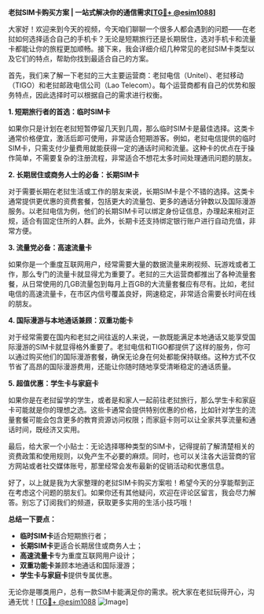 **老挝SIM卡购买方案 | 一站式解决你的通信需求[[TG💪+ @esim1088](https://t.me/s/esim1088)]**

大家好！欢迎来到今天的视频，今天咱们聊聊一个很多人都会遇到的问题——在老挝如何选择适合自己的手机卡？无论是短期旅行还是长期居住，选对手机卡和流量卡都能让你的旅程更加顺畅。接下来，我会详细介绍几种常见的老挝SIM卡类型以及它们的特点，帮助你找到最适合自己的方案。

首先，我们来了解一下老挝的三大主要运营商：老挝电信（Unitel）、老挝移动（TIGO）和老挝邮政电信公司（Lao Telecom）。每个运营商都有自己的优势和服务特点，因此选择时可以根据自己的需求进行权衡。

**1. 短期旅行者的首选：临时SIM卡**

如果你只是计划在老挝短暂停留几天到几周，那么临时SIM卡是最佳选择。这类卡通常价格便宜，激活后即可使用，非常适合短期游客。例如，老挝电信提供的临时SIM卡，只需支付少量费用就能获得一定的通话时间和流量。这种卡的优点在于操作简单，不需要复杂的注册流程，非常适合不想花太多时间处理通讯问题的朋友。

**2. 长期居住或商务人士的必备：长期SIM卡**

对于需要长期在老挝生活或工作的朋友来说，长期SIM卡是个不错的选择。这类卡通常提供更优惠的资费套餐，包括更大的流量包、更多的通话分钟数以及国际漫游服务。以老挝电信为例，他们的长期SIM卡可以绑定身份证信息，办理起来相对正规，适合有固定住所的人群。此外，长期卡还支持绑定银行账户进行自动充值，非常方便。

**3. 流量党必备：高速流量卡**

如果你是一个重度互联网用户，经常需要大量的数据流量来刷视频、玩游戏或者工作，那么专门的流量卡就显得尤为重要了。老挝的三大运营商都推出了各种流量套餐，从日常使用的几GB流量包到每月上百GB的大流量套餐应有尽有。比如，老挝电信的高速流量卡，在市区内信号覆盖良好，网速稳定，非常适合需要长时间在线的朋友。

**4. 国际漫游与本地通话兼顾：双重功能卡**

对于经常需要在国内和老挝之间往返的人来说，一款既能满足本地通话又能享受国际漫游的SIM卡就显得格外重要了。老挝电信和TIGO都提供了这样的服务，你可以通过购买他们的国际漫游套餐，确保无论身在何处都能保持联络。这种方式不仅节省了高昂的国际漫游费用，还能让你随时随地享受清晰稳定的通话质量。

**5. 超值优惠：学生卡与家庭卡**

如果你是在老挝留学的学生，或者是和家人一起前往老挝旅行，那么学生卡和家庭卡可能就是你的理想之选。这些卡通常会提供特别优惠的价格，比如针对学生的流量套餐可能会包含更多的教育资源访问权限；而家庭卡则可以让全家共享流量和通话时间，既经济又实用。

最后，给大家一个小贴士：无论选择哪种类型的SIM卡，记得提前了解清楚相关的资费政策和使用规则，以免产生不必要的麻烦。同时，也可以关注各大运营商的官方网站或者社交媒体账号，那里经常会发布最新的促销活动和优惠信息。

好了，以上就是我为大家整理的老挝SIM卡购买方案啦！希望今天的分享能帮到正在考虑这个问题的朋友们。如果你还有其他疑问，欢迎在评论区留言，我会尽力解答。别忘了订阅我们的频道，获取更多实用的生活小技巧哦！

**总结一下要点：**
- **临时SIM卡**适合短期旅行者；
- **长期SIM卡**更适合长期居住或商务人士；
- **高速流量卡**专为重度互联网用户设计；
- **双重功能卡**兼顾本地通话和国际漫游；
- **学生卡与家庭卡**提供专属优惠。

无论你是哪类用户，总有一款SIM卡能满足你的需求。祝大家在老挝玩得开心，沟通无忧！[[TG💪+ @esim1088](https://t.me/s/esim1088) ![Image](https://i.postimg.cc/4NQfJmqS/Snipaste-2025-05-13-00-14-12.png)]